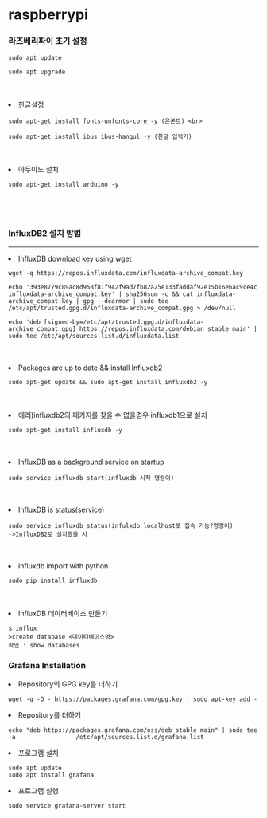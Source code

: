 # raspberrypi
<h3>라즈베리파이 초기 설정</h3>
    
    sudo apt update
  
    sudo apt upgrade
    
<br>
<br>
<li>
  한글설정
</li>

    sudo apt-get install fonts-unfonts-core -y (은폰트) <br>

    sudo apt-get install ibus ibus-hangul -y (한글 입력기)

<br>
<br>

<li>
  아두이노 설치
</li>

    sudo apt-get install arduino -y

<br>
<br>

## <h3>InfluxDB2 설치 방법</h3>
<hr>
<li>
  InfluxDB download key using wget
</li>

    wget -q https://repos.influxdata.com/influxdata-archive_compat.key
  
    echo '393e8779c89ac8d958f81f942f9ad7fb82a25e133faddaf92e15b16e6ac9ce4c influxdata-archive_compat.key' | sha256sum -c && cat influxdata-archive_compat.key | gpg --dearmor | sudo tee 
    /etc/apt/trusted.gpg.d/influxdata-archive_compat.gpg > /dev/null
  
    echo 'deb [signed-by=/etc/apt/trusted.gpg.d/influxdata-archive_compat.gpg] https://repos.influxdata.com/debian stable main' | sudo tee /etc/apt/sources.list.d/influxdata.list

<br>
<br>

<li>Packages are up to date && install Influxdb2</li>

    sudo apt-get update && sudo apt-get install influxdb2 -y

<br>
<br>

<li>에러)influxdb2의 패키지를 찾을 수 없을경우 influxdb1으로 설치</li>

    sudo apt-get install influxdb -y

<br>
<br>

<li>InfluxDB as a background service on startup</li>

    sudo service influxdb start(influxdb 시작 명령어)

<br>
<br>

<li>InfluxDB is status(service)</li>

    sudo service influxdb status(infulxdb localhost로 접속 가능?명렁어)
    ->InfluxDB2로 설치했을 시

<br>
<br>

<li>influxdb import with python</li>

    sudo pip install influxdb

<br>
<br>
<li>InfluxDB 데이터베이스 만들기</li>

    $ influx
    >create database <데이터베이스명>
    확인 : show databases


<h3>Grafana Installation</h3>

<li>Repository의 GPG key를 더하기</li>

    wget -q -O - https://packages.grafana.com/gpg.key | sudo apt-key add -

<li>Repository를 더하기</li>

    echo "deb https://packages.grafana.com/oss/deb stable main" | sudo tee -a                 /etc/apt/sources.list.d/grafana.list

<li>프로그램 설치</li>

    sudo apt update
    sudo apt install grafana

<li>프로그램 실행</li>

    sudo service grafana-server start


